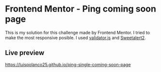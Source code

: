 # Frontend Mentor - Ping coming soon page

This is my solution for this challenge made by Frontend Mentor. I tried to make the most responsive posible. I used <a href="https://www.npmjs.com/package/validator">validator.js</a> and <a href="https://sweetalert2.github.io/#usage">Sweetalert2</a>.

## Live preview

https://luispolanco25.github.io/ping-single-coming-soon-page